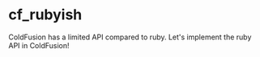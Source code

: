 cf_rubyish
==========

ColdFusion has a limited API compared to ruby.  Let's implement the
ruby API in ColdFusion!
